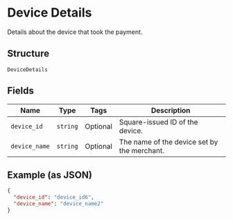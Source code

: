 
# Device Details

Details about the device that took the payment.

## Structure

`DeviceDetails`

## Fields

| Name | Type | Tags | Description |
|  --- | --- | --- | --- |
| `device_id` | `string` | Optional | Square-issued ID of the device. |
| `device_name` | `string` | Optional | The name of the device set by the merchant. |

## Example (as JSON)

```json
{
  "device_id": "device_id6",
  "device_name": "device_name2"
}
```

